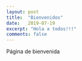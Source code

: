 ```yaml
---
layout: post
title:  "Bienvenidos"
date:   2019-07-19
excerpt: "Hola a todos!!!"
comments: false
---
```


Página de bienvenida